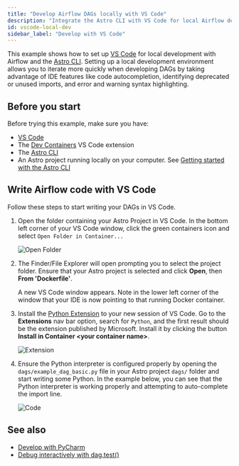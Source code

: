 ```yaml
---
title: "Develop Airflow DAGs locally with VS Code"
description: "Integrate the Astro CLI with VS Code for local Airflow development."
id: vscode-local-dev
sidebar_label: "Develop with VS Code"
---
```


This example shows how to set up [VS Code](https://code.visualstudio.com/) for local development with Airflow and the [Astro CLI](https://docs.astronomer.io/astro/cli/overview). Setting up a local development environment allows you to iterate more quickly when developing DAGs by taking advantage of IDE features like code autocompletion, identifying deprecated or unused imports, and error and warning syntax highlighting.

## Before you start

Before trying this example, make sure you have:

- [VS Code](https://code.visualstudio.com/)
- The [Dev Containers](https://marketplace.visualstudio.com/items?itemName=ms-vscode-remote.remote-containers) VS Code extension
- The [Astro CLI](https://docs.astronomer.io/astro/cli/install-cli)
- An Astro project running locally on your computer. See [Getting started with the Astro CLI](https://docs.astronomer.io/astro/cli/get-started-cli)

## Write Airflow code with VS Code

Follow these steps to start writing your DAGs in VS Code.

1. Open the folder containing your Astro Project in VS Code. In the bottom left corner of your VS Code window, click the green containers icon and select `Open Folder in Container...`
    
    ![Open Folder](/img/examples/vscode_local_dev_open_folder.png)
    
2. The Finder/File Explorer will open prompting you to select the project folder. Ensure that your Astro project is selected and click **Open**, then **From 'Dockerfile'**.
    
    A new VS Code window appears. Note in the lower left corner of the window that your IDE is now pointing to that running Docker container.
    
    
3. Install the [Python Extension](https://marketplace.visualstudio.com/items?itemName=ms-python.python) to your new session of VS Code. Go to the **Extensions** nav bar option, search for `Python`, and the first result should be the extension published by Microsoft. Install it by clicking the button **Install in Container \<your container name\>**.
    
    ![Extension](/img/examples/vscode_local_dev_extension.png)
    
4. Ensure the Python interpreter is configured properly by opening the `dags/example_dag_basic.py` file in your Astro project `dags/` folder and start writing some Python. In the example below, you can see that the Python interpreter is working properly and attempting to auto-complete the import line.

    ![Code](/img/examples/vscode_local_dev_code.png)
    
## See also

- [Develop with PyCharm](pycharm-local-dev.md)
- [Debug interactively with dag.test()](https://docs.astronomer.io/learn/testing-airflow#debug-interactively-with-dagtest)
